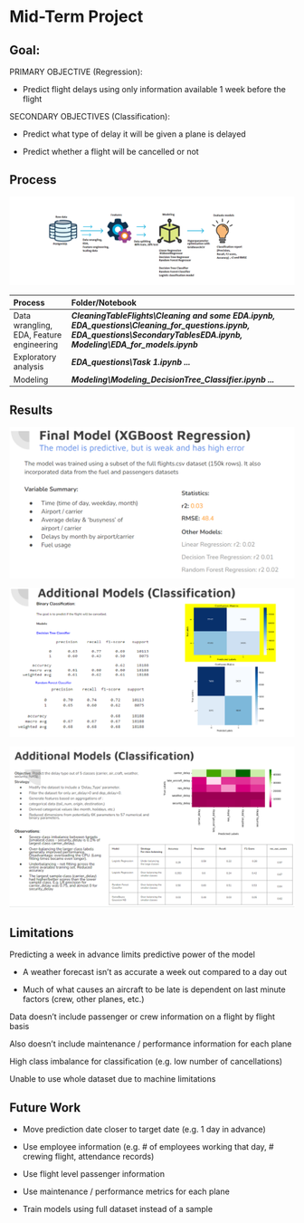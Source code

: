 # Mid-Term Project


## Goal:

PRIMARY OBJECTIVE (Regression):

- Predict flight delays using only information available 1 week before the flight

SECONDARY OBJECTIVES (Classification):

- Predict what type of delay it will be given a plane is delayed

- Predict whether a flight will be cancelled or not


## Process

![Process](Images/process.png)

|Process |   Folder/Notebook |
|:-|:-|
|Data wrangling, EDA, Feature engineering |***CleaningTableFlights\Cleaning and some EDA.ipynb, EDA_questions\Cleaning_for_questions.ipynb, EDA_questions\SecondaryTablesEDA.ipynb, Modeling\EDA_for_models.ipynb***|
|Exploratory analysis|***EDA_questions\Task 1.ipynb ...***|
|Modeling |***Modeling\Modeling_DecisionTree_Classifier.ipynb ...***|


## Results

![FM](Images/FM.png)

![BCM](Images/BCM.png)

![MCM](Images/MCM.png)

## Limitations

Predicting a week in advance limits predictive power of the model 
- A weather forecast isn’t as accurate a week out compared to a day out

- Much of what causes an aircraft to be late is dependent on last minute factors (crew, other planes, etc.)

Data doesn’t include passenger or crew information on a flight by flight basis

Also doesn’t include maintenance / performance information for each plane

High class imbalance for classification (e.g. low number of cancellations)

Unable to use whole dataset due to machine limitations


## Future Work

- Move prediction date closer to target date (e.g. 1 day in advance)

- Use employee information (e.g. # of employees working that day, # crewing flight, attendance records)

- Use flight level passenger information

- Use maintenance / performance metrics for each plane

- Train models using full dataset instead of a sample

